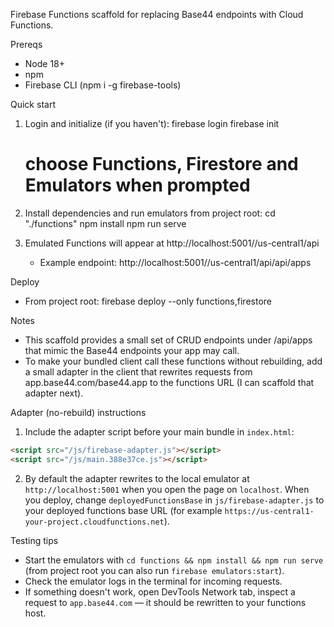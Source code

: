 Firebase Functions scaffold for replacing Base44 endpoints with Cloud Functions.

Prereqs
- Node 18+
- npm
- Firebase CLI (npm i -g firebase-tools)

Quick start
1. Login and initialize (if you haven't):
   firebase login
   firebase init
   # choose Functions, Firestore and Emulators when prompted

2. Install dependencies and run emulators from project root:
   cd "./functions"
   npm install
   npm run serve

3. Emulated Functions will appear at http://localhost:5001/<project>/us-central1/api
   - Example endpoint: http://localhost:5001/<project>/us-central1/api/api/apps

Deploy
- From project root:
    firebase deploy --only functions,firestore

Notes
- This scaffold provides a small set of CRUD endpoints under /api/apps that mimic the Base44 endpoints your app may call.
- To make your bundled client call these functions without rebuilding, add a small adapter in the client that rewrites requests from app.base44.com/base44.app to the functions URL (I can scaffold that adapter next).
  
Adapter (no-rebuild) instructions
1. Include the adapter script before your main bundle in `index.html`:

```html
<script src="/js/firebase-adapter.js"></script>
<script src="/js/main.388e37ce.js"></script>
```

2. By default the adapter rewrites to the local emulator at `http://localhost:5001` when you open the page on `localhost`. When you deploy, change `deployedFunctionsBase` in `js/firebase-adapter.js` to your deployed functions base URL (for example `https://us-central1-your-project.cloudfunctions.net`).

Testing tips
- Start the emulators with `cd functions && npm install && npm run serve` (from project root you can also run `firebase emulators:start`).
- Check the emulator logs in the terminal for incoming requests.
- If something doesn't work, open DevTools Network tab, inspect a request to `app.base44.com` — it should be rewritten to your functions host.
